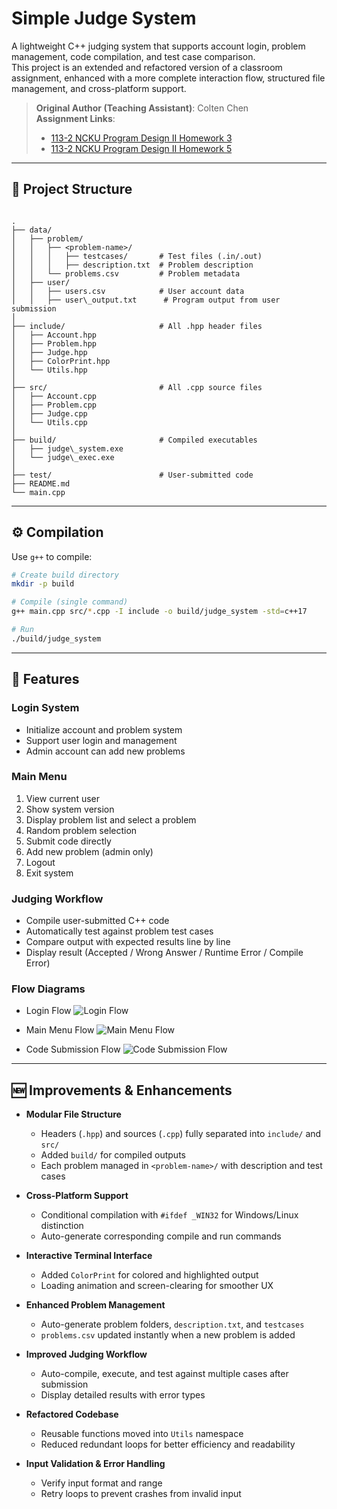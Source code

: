 # Simple Judge System

A lightweight C++ judging system that supports account login, problem management, code compilation, and test case comparison.  
This project is an extended and refactored version of a classroom assignment, enhanced with a more complete interaction flow, structured file management, and cross-platform support.

> **Original Author (Teaching Assistant)**: Colten Chen  
> **Assignment Links**:  
>
> * [113-2 NCKU Program Design II Homework 3](https://hackmd.io/@L39Ai4MITOCY2Aioz54q2g/BytzQOz6Je#113-2-NCKU-Program-Design-II-Homework-3)  
> * [113-2 NCKU Program Design II Homework 5](https://hackmd.io/@L39Ai4MITOCY2Aioz54q2g/BJrQB3qzxl#113-2-NCKU-Program-Design-II-Homework-5)

---

## 📂 Project Structure

```

.
├── data/
│   ├── problem/
│   │   ├── <problem-name>/
│   │   │   ├── testcases/       # Test files (.in/.out)
│   │   │   ├── description.txt  # Problem description
│   │   └── problems.csv         # Problem metadata
│   ├── user/
│   │   ├── users.csv            # User account data
│   │   ├── user\_output.txt      # Program output from user submission
│
├── include/                     # All .hpp header files
│   ├── Account.hpp
│   ├── Problem.hpp
│   ├── Judge.hpp
│   ├── ColorPrint.hpp
│   └── Utils.hpp
│
├── src/                         # All .cpp source files
│   ├── Account.cpp
│   ├── Problem.cpp
│   ├── Judge.cpp
│   └── Utils.cpp
│
├── build/                       # Compiled executables
│   ├── judge\_system.exe
│   └── judge\_exec.exe
│
├── test/                        # User-submitted code
├── README.md
└── main.cpp

```

---

## ⚙️ Compilation

Use `g++` to compile:

```bash
# Create build directory
mkdir -p build

# Compile (single command)
g++ main.cpp src/*.cpp -I include -o build/judge_system -std=c++17

# Run
./build/judge_system
````

---

## 🚀 Features

### Login System

* Initialize account and problem system
* Support user login and management
* Admin account can add new problems

### Main Menu

1. View current user
2. Show system version
3. Display problem list and select a problem
4. Random problem selection
5. Submit code directly
6. Add new problem (admin only)
7. Logout
8. Exit system

### Judging Workflow

* Compile user-submitted C++ code
* Automatically test against problem test cases
* Compare output with expected results line by line
* Display result (Accepted / Wrong Answer / Runtime Error / Compile Error)

### Flow Diagrams

* Login Flow
  ![Login Flow](./images/example1.png)

* Main Menu Flow
  ![Main Menu Flow](./images/example2.png)

* Code Submission Flow
  ![Code Submission Flow](./images/example3.png)

---

## 🆕 Improvements & Enhancements

* **Modular File Structure**

  * Headers (`.hpp`) and sources (`.cpp`) fully separated into `include/` and `src/`
  * Added `build/` for compiled outputs
  * Each problem managed in `<problem-name>/` with description and test cases

* **Cross-Platform Support**

  * Conditional compilation with `#ifdef _WIN32` for Windows/Linux distinction
  * Auto-generate corresponding compile and run commands

* **Interactive Terminal Interface**

  * Added `ColorPrint` for colored and highlighted output
  * Loading animation and screen-clearing for smoother UX

* **Enhanced Problem Management**

  * Auto-generate problem folders, `description.txt`, and `testcases`
  * `problems.csv` updated instantly when a new problem is added

* **Improved Judging Workflow**

  * Auto-compile, execute, and test against multiple cases after submission
  * Display detailed results with error types

* **Refactored Codebase**

  * Reusable functions moved into `Utils` namespace
  * Reduced redundant loops for better efficiency and readability

* **Input Validation & Error Handling**

  * Verify input format and range
  * Retry loops to prevent crashes from invalid input

```